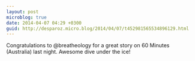 ```yaml
---
layout: post
microblog: true
date: 2014-04-07 04:29 +0300
guid: http://desparoz.micro.blog/2014/04/07/t452981565534896129.html
---
```

Congratulations to @breatheology for  a great story on 60 Minutes (Australia) last night. Awesome dive under the ice!
